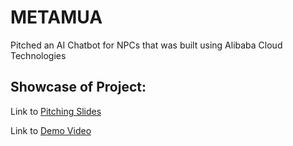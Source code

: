 # METAMUA
Pitched an AI Chatbot for NPCs that was built using Alibaba Cloud Technologies

## Showcase of Project:
Link to [Pitching Slides](https://www.canva.com/design/DAF-zgSnEuY/UuUF-jexZJxhCcKC6mQcsQ/view?utm_content=DAF-zgSnEuY&utm_campaign=designshare&utm_medium=link&utm_source=editor)

Link to [Demo Video](https://youtu.be/R52L18EVCKE)
